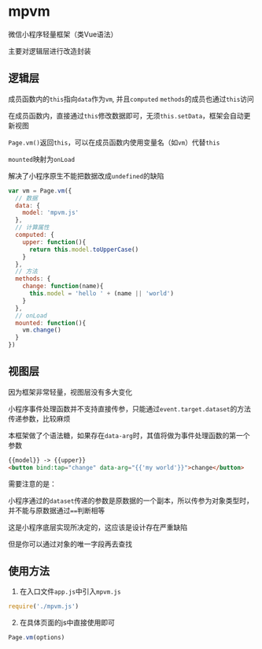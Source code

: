 # mpvm
微信小程序轻量框架（类Vue语法）

主要对逻辑层进行改造封装


## 逻辑层

成员函数内的`this`指向`data`作为`vm`, 并且`computed` `methods`的成员也通过`this`访问

在成员函数内，直接通过`this`修改数据即可，无须`this.setData`，框架会自动更新视图

`Page.vm()`返回`this`，可以在成员函数内使用变量名（如`vm`）代替`this`

`mounted`映射为`onLoad`

解决了小程序原生不能把数据改成`undefined`的缺陷

```javascript
var vm = Page.vm({
  // 数据
  data: {
    model: 'mpvm.js'
  },
  // 计算属性
  computed: {
    upper: function(){
      return this.model.toUpperCase()
    }
  },
  // 方法
  methods: {
    change: function(name){
      this.model = 'hello ' + (name || 'world')
    }
  },
  // onLoad
  mounted: function(){
    vm.change()
  }
})
```

## 视图层
因为框架非常轻量，视图层没有多大变化

小程序事件处理函数并不支持直接传参，只能通过`event.target.dataset`的方法传递参数，比较麻烦

本框架做了个语法糖，如果存在`data-arg`时，其值将做为事件处理函数的第一个参数

```html
{{model}} -> {{upper}}
<button bind:tap="change" data-arg="{{'my world'}}">change</button>
```

需要注意的是：

小程序通过的`dataset`传递的参数是原数据的一个副本，所以传参为对象类型时，并不能与原数据通过`==`判断相等

这是小程序底层实现所决定的，这应该是设计存在严重缺陷

但是你可以通过对象的唯一字段再去查找

## 使用方法

1. 在入口文件`app.js`中引入`mpvm.js`
```javascript
require('./mpvm.js')
```
2. 在具体页面的js中直接使用即可
```javascript
Page.vm(options)
```




